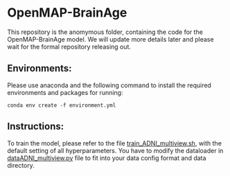 # OpenMAP-BrainAge

This repository is the anomymous folder, containing the code for the OpenMAP-BrainAge model. We will update more details later and please wait for the formal repository releasing out.

## Environments:

Please use anaconda and the following command to install the required environments and packages for running:

`conda env create -f environment.yml`

## Instructions:

To train the model, please refer to the file [train_ADNI_multiview.sh](./train_ADNI_multiview.sh), with the default setting of all hyperparameters. You have to modify the dataloader in [dataADNI_multiview.py](./dataADNI_multiview.py) file to fit into your data config format and data directory.
